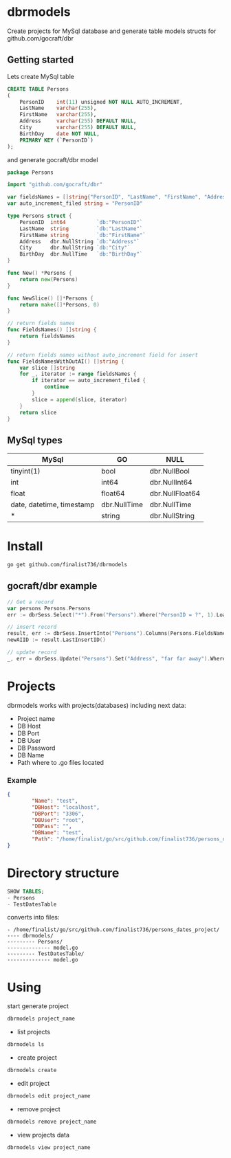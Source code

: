 # dbrmodels
Create projects for MySql database and generate table models structs for github.com/gocraft/dbr
## Getting started
Lets create MySql table
```sql
CREATE TABLE Persons
(
    PersonID    int(11) unsigned NOT NULL AUTO_INCREMENT,
    LastName    varchar(255),
    FirstName   varchar(255),
    Address     varchar(255) DEFAULT NULL,
    City        varchar(255) DEFAULT NULL,
	BirthDay 	date NOT NULL,
	PRIMARY KEY (`PersonID`)
);
```
and generate gocraft/dbr model
```go
package Persons

import "github.com/gocraft/dbr"

var fieldsNames = []string{"PersonID", "LastName", "FirstName", "Address", "City"}
var auto_increment_filed string = "PersonID"

type Persons struct {
	PersonID  int64          `db:"PersonID"`
	LastName  string         `db:"LastName"`
	FirstName string         `db:"FirstName"`
	Address   dbr.NullString `db:"Address"`
	City      dbr.NullString `db:"City"`
	BirthDay  dbr.NullTime   `db:"BirthDay"`
}

func New() *Persons {
	return new(Persons)
}

func NewSlice() []*Persons {
	return make([]*Persons, 0)
}

// return fields names
func FieldsNames() []string {
	return fieldsNames
}

// return fields names without auto_increment field for insert
func FieldsNamesWithOutAI() []string {
	var slice []string
	for _, iterator := range fieldsNames {
		if iterator == auto_increment_filed {
			continue
		}
		slice = append(slice, iterator)
	}
	return slice
}
```
## MySql types
| MySql | GO | NULL |
| ------------- | ------------- | ------------- |
| tinyint(1) | bool | dbr.NullBool |
| int | int64 | dbr.NullInt64 |
| float | float64 | dbr.NullFloat64 |
| date, datetime, timestamp | dbr.NullTime | dbr.NullTime |
| * | string | dbr.NullString |

# Install
```bash
go get github.com/finalist736/dbrmodels
```
## gocraft/dbr example
```go
// Get a record
var persons Persons.Persons
err := dbrSess.Select("*").From("Persons").Where("PersonID = ?", 1).Load(&persons)

// insert record
result, err := dbrSess.InsertInto("Persons").Columns(Persons.FieldsNamesWithOutAI()...).Record(&persons).Exec()
newAIID := result.LastInsertID()

// update record
_, err = dbrSess.Update("Persons").Set("Address", "far far away").Where("`PersonID`=?", newAIID).Exec()
```
# Projects

dbrmodels works with projects(databases) including next data:
* Project name
* DB Host
* DB Port
* DB User
* DB Password
* DB Name
* Path where to .go files located

### Example 
```json
{
        "Name": "test",
        "DBHost": "localhost",
        "DBPort": "3306",
        "DBUser": "root",
        "DBPass": "",
        "DBName": "test",
        "Path": "/home/finalist/go/src/github.com/finalist736/persons_dates_project/dbrmodels"
}
```

# Directory structure

```sql
SHOW TABLES;
- Persons
- TestDatesTable
```
converts into files:
```
- /home/finalist/go/src/github.com/finalist736/persons_dates_project/
---- dbrmodels/
--------- Persons/
-------------- model.go
--------- TestDatesTable/
-------------- model.go
```

# Using
start generate project
```bash
dbrmodels project_name
```
* list projects
```bash
dbrmodels ls
```
* create project
```bash
dbrmodels create
```
* edit project
```bash
dbrmodels edit project_name
```
* remove project
```bash
dbrmodels remove project_name
```
* view projects data
```bash
dbrmodels view project_name
```
